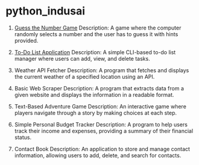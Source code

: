 # python_indusai
1. [Guess the Number Game](https://github.com/AyushSharma5670/python_indusai/blob/main/Guess%20the%20Number%20Game.py)
Description: A game where the computer randomly selects a number and the user has to guess it with hints provided.

2. [To-Do List Application](https://github.com/AyushSharma5670/python_indusai/blob/main/To-Do%20List%20Application.py)
Description: A simple CLI-based to-do list manager where users can add, view, and delete tasks.

3. Weather API Fetcher
Description: A program that fetches and displays the current weather of a specified location using an API.

4. Basic Web Scraper
Description: A program that extracts data from a given website and displays the information in a readable format.

5. Text-Based Adventure Game
Description: An interactive game where players navigate through a story by making choices at each step.

6. Simple Personal Budget Tracker
Description: A program to help users track their income and expenses, providing a summary of their financial status.

7. Contact Book
Description: An application to store and manage contact information, allowing users to add, delete, and search for contacts.
